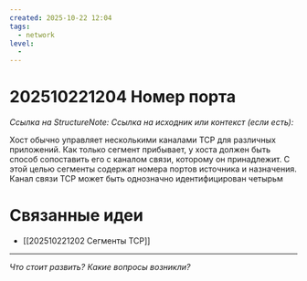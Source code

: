 ```yaml
---
created: 2025-10-22 12:04
tags:
  - network
level:
  -
---
```

# 202510221204 Номер порта

*Ссылка на StructureNote:*
*Ссылка на исходник или контекст (если есть):*

Хост обычно управляет несколькими каналами TCP для различных приложений. Как только сегмент прибывает, у хоста должен быть способ сопоставить его с каналом связи, которому он принадлежит. С этой целью сегменты содержат номера портов источника и назначения. Канал связи TCP может быть однозначно идентифицирован четырьм
# Связанные идеи
- [[202510221202 Сегменты TCP]]
---

*Что стоит развить? Какие вопросы возникли?*
